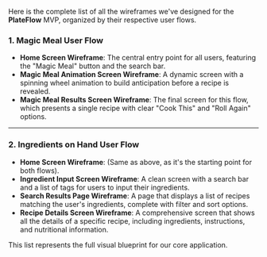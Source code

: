 Here is the complete list of all the wireframes we've designed for the **PlateFlow** MVP, organized by their respective user flows.

### **1. Magic Meal User Flow**

* **Home Screen Wireframe**: The central entry point for all users, featuring the "Magic Meal" button and the search bar.
* **Magic Meal Animation Screen Wireframe**: A dynamic screen with a spinning wheel animation to build anticipation before a recipe is revealed.
* **Magic Meal Results Screen Wireframe**: The final screen for this flow, which presents a single recipe with clear "Cook This" and "Roll Again" options.

---

### **2. Ingredients on Hand User Flow**

* **Home Screen Wireframe**: (Same as above, as it's the starting point for both flows). 
* **Ingredient Input Screen Wireframe**: A clean screen with a search bar and a list of tags for users to input their ingredients.
* **Search Results Page Wireframe**: A page that displays a list of recipes matching the user's ingredients, complete with filter and sort options.
* **Recipe Details Screen Wireframe**: A comprehensive screen that shows all the details of a specific recipe, including ingredients, instructions, and nutritional information.

This list represents the full visual blueprint for our core application.
